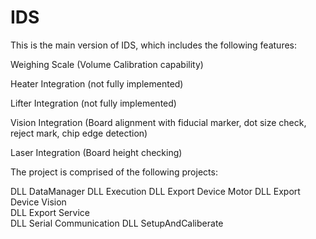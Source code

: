 # IDS

This is the main version of IDS, which includes the following features:

Weighing Scale (Volume Calibration capability)

Heater Integration (not fully implemented)

Lifter Integration (not fully implemented)

Vision Integration (Board alignment with fiducial marker, dot size check, reject mark, chip edge detection)

Laser Integration (Board height checking)


The project is comprised of the following projects:

DLL DataManager	
DLL Execution
DLL Export Device Motor	
DLL Export Device Vision	
DLL Export Service	
DLL Serial Communication
DLL SetupAndCaliberate
